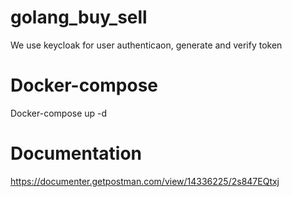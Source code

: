 # golang_buy_sell

We use keycloak for user authenticaon,  generate and verify token 

# Docker-compose 
Docker-compose up -d

# Documentation
 
https://documenter.getpostman.com/view/14336225/2s847EQtxj

